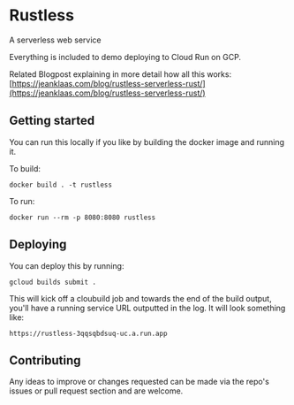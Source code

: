 # Rustless

A serverless web service

Everything is included to demo deploying to Cloud Run on GCP.

Related Blogpost explaining in more detail how all this works: [https://jeanklaas.com/blog/rustless-serverless-rust/](https://jeanklaas.com/blog/rustless-serverless-rust/)

## Getting started

You can run this locally if you like by building the docker image and running it.

To build:

```
docker build . -t rustless
```

To run:

```
docker run --rm -p 8080:8080 rustless
```

## Deploying

You can deploy this by running:

```
gcloud builds submit .
```

This will kick off a cloubuild job and towards the end of the build output, you'll have a running service URL outputted in the log. It will
look something like:

```
https://rustless-3qqsqbdsuq-uc.a.run.app
```

## Contributing

Any ideas to improve or changes requested can be made via the repo's issues or pull request section and are welcome.
